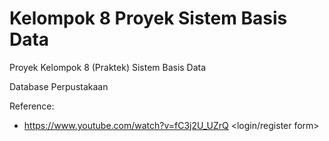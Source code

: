 # Kelompok 8 Proyek Sistem Basis Data
Proyek Kelompok 8 (Praktek) Sistem Basis Data

Database Perpustakaan

Reference:
* https://www.youtube.com/watch?v=fC3j2U_UZrQ <login/register form>

